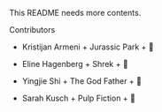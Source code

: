 This README needs more contents.

Contributors

- Kristijan Armeni + Jurassic Park + :eggplant:


- Eline Hagenberg + Shrek + :baby_chick:



- Yingjie Shi + The God Father + :tomato:

- Sarah Kusch + Pulp Fiction + :bug:

